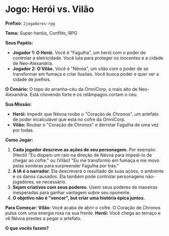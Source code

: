 # Jogo: Herói vs. Vilão

**Prefixo:** `2jogadores-rpg`

**Tema:** Super-heróis, Conflito, RPG

**Seus Papéis:**
*   **Jogador 1: O Herói.** Você é "Fagulha", um herói com o poder de controlar a eletricidade. Você luta para proteger os inocentes e a cidade de Neo-Alexandria.
*   **Jogador 2: O Vilão.** Você é "Névoa", um vilão com o poder de se transformar em fumaça e criar ilusões. Você busca poder e quer ver a cidade de joelhos.

**O Cenário:** O topo do arranha-céu da OmniCorp, o mais alto de Neo-Alexandria. Está chovendo forte e os relâmpagos cortam o céu.

**Sua Missão:**
*   **Herói:** Impedir que Névoa roube o "Coração de Chronos", um artefato de poder incalculável que está no cofre da OmniCorp.
*   **Vilão:** Roubar o "Coração de Chronos" e derrotar Fagulha de uma vez por todas.

**Como Jogar:**
1.  **Cada jogador descreve as ações de seu personagem.** Por exemplo: (Herói) "Eu disparo um raio na direção de Névoa para impedi-lo de chegar ao cofre." ou (Vilão) "Eu me transformo em fumaça e me movo pelas sombras para surpreender Fagulha por trás."
2.  **A IA é o narrador.** Ela descreverá o resultado de suas ações, o ambiente e os danos causados. Ela também pode controlar personagens não-jogadores, se necessário.
3.  **Sejam criativos com seus poderes.** Usem seus poderes de maneiras inesperadas para ganhar vantagem sobre seu oponente.
4.  **O objetivo não é "vencer", but criar uma história épica juntos.**

**Para Começar:**
**Vilão:** Você acaba de abrir o cofre. O Coração de Chronos pulsa com uma energia roxa na sua frente.
**Herói:** Você chega ao terraço e vê Névoa prestes a pegar o artefato.

**O que vocês fazem?**